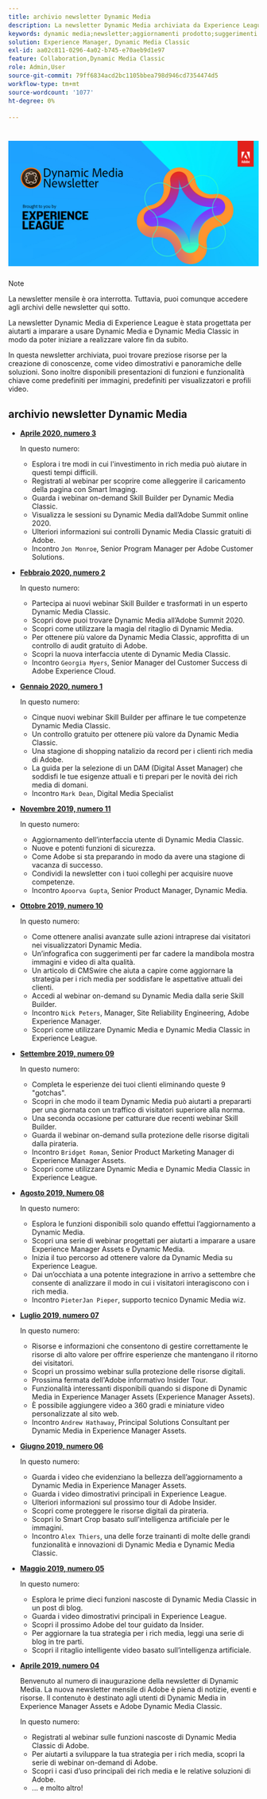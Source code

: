 ```yaml
---
title: archivio newsletter Dynamic Media
description: La newsletter Dynamic Media archiviata da Experience League era una newsletter mensile. È stato progettato per aiutarti a imparare a usare Dynamic Media e Dynamic Media Classic in modo da poter realizzare valore fin da subito. Le newsletter archiviate contengono preziose risorse per lo sviluppo delle conoscenze, disponibili in questa newsletter con sportello unico dismessa. Le newsletter archiviate includono video dimostrativi e panoramiche delle soluzioni. Sono inoltre disponibili presentazioni di funzioni e funzionalità chiave come predefiniti per immagini, predefiniti per visualizzatori e profili video.
keywords: dynamic media;newsletter;aggiornamenti prodotto;suggerimenti e trucchi;eventi;successo cliente;blog;blog;immagini;video;funzionalità;dynamic media;newsletter;product updates;tips and tricks;events;customer success;blog;blogs;images;videos;features;capability
solution: Experience Manager, Dynamic Media Classic
exl-id: aa02c811-0296-4a02-b745-e70aeb9d1e97
feature: Collaboration,Dynamic Media Classic
role: Admin,User
source-git-commit: 79ff6834acd2bc1105bbea798d946cd7354474d5
workflow-type: tm+mt
source-wordcount: '1077'
ht-degree: 0%

---
```


# ![Logo newsletter Dynamic Media](/help/assets/assets/dynamic-media-newsletter-logo.png)

>[!NOTE]
>
>La newsletter mensile è ora interrotta. Tuttavia, puoi comunque accedere agli archivi delle newsletter qui sotto.

La newsletter Dynamic Media di Experience League è stata progettata per aiutarti a imparare a usare Dynamic Media e Dynamic Media Classic in modo da poter iniziare a realizzare valore fin da subito.

In questa newsletter archiviata, puoi trovare preziose risorse per la creazione di conoscenze, come video dimostrativi e panoramiche delle soluzioni. Sono inoltre disponibili presentazioni di funzioni e funzionalità chiave come predefiniti per immagini, predefiniti per visualizzatori e profili video.

<!-- ## Get inspired. Stay informed.

[Sign up](https://www.adobe.com/subscription/dynamic-media-newsletter.html) to receive the Dynamic Media newsletter on a monthly basis in your inbox. -->

## archivio newsletter Dynamic Media

<!-- * **[May 2020, Issue 4](https://expleague.azureedge.net/assets/aem/Experience-Insider-vol.31.html)**

    In this issue:

    * What business continuity means in uncertain times.
    * Key takeaways from the first all-digital Adobe Summit.
    * Must-watch Experience Manager breakout sessions.
    * Summit customer spotlight: Under Armour.
    * Never miss an Experience Insider webinar.
    * Public sector spotlight: The urgent need for digital enrollment.
    * Look what's new in Experience Manager Innovation.
    * Build your Experience Manager skills *live* with the Adobe pros.
    * Connect with the Adobe Experience Manager Community.
    * Fast-track your Adobe expertise with Adobe Experience League. -->

* **[Aprile 2020, numero 3](https://experienceleague.adobe.com/tools/dynamic-media-demo/newsletter/Dynamic_Media_Newsletter_04_2020_April.html)**

   In questo numero:

   * Esplora i tre modi in cui l&#39;investimento in rich media può aiutare in questi tempi difficili.
   * Registrati al webinar per scoprire come alleggerire il caricamento della pagina con Smart Imaging.
   * Guarda i webinar on-demand Skill Builder per Dynamic Media Classic.
   * Visualizza le sessioni su Dynamic Media dall’Adobe Summit online 2020.
   * Ulteriori informazioni sui controlli Dynamic Media Classic gratuiti di Adobe.
   * Incontro `Jon Monroe`, Senior Program Manager per Adobe Customer Solutions.

* **[Febbraio 2020, numero 2](https://experienceleague.adobe.com/tools/dynamic-media-demo/newsletter/Dynamic_Media_Newsletter_02_2020_Feb.html)**

   In questo numero:

   * Partecipa ai nuovi webinar Skill Builder e trasformati in un esperto Dynamic Media Classic.
   * Scopri dove puoi trovare Dynamic Media all’Adobe Summit 2020.
   * Scopri come utilizzare la magia del ritaglio di Dynamic Media.
   * Per ottenere più valore da Dynamic Media Classic, approfitta di un controllo di audit gratuito di Adobe.
   * Scopri la nuova interfaccia utente di Dynamic Media Classic.
   * Incontro `Georgia Myers`, Senior Manager del Customer Success di Adobe Experience Cloud.

* **[Gennaio 2020, numero 1](https://experienceleague.adobe.com/tools/dynamic-media-demo/newsletter/Dynamic_Media_Newsletter_01_2020_Jan.html)**

   In questo numero:

   * Cinque nuovi webinar Skill Builder per affinare le tue competenze Dynamic Media Classic.
   * Un controllo gratuito per ottenere più valore da Dynamic Media Classic.
   * Una stagione di shopping natalizio da record per i clienti rich media di Adobe.
   * La guida per la selezione di un DAM (Digital Asset Manager) che soddisfi le tue esigenze attuali e ti prepari per le novità dei rich media di domani.
   * Incontro `Mark Dean`, Digital Media Specialist

* **[Novembre 2019, numero 11](https://experienceleague.adobe.com/tools/dynamic-media-demo/newsletter/Dynamic_Media_Newsletter_11_2019_Nov.html)**

   In questo numero:

   * Aggiornamento dell’interfaccia utente di Dynamic Media Classic.
   * Nuove e potenti funzioni di sicurezza.
   * Come Adobe si sta preparando in modo da avere una stagione di vacanza di successo.
   * Condividi la newsletter con i tuoi colleghi per acquisire nuove competenze.
   * Incontro `Apoorva Gupta`, Senior Product Manager, Dynamic Media.

* **[Ottobre 2019, numero 10](https://experienceleague.adobe.com/tools/dynamic-media-demo/newsletter/Dynamic_Media_Newsletter_10_2019_Oct.html)**

   In questo numero:

   * Come ottenere analisi avanzate sulle azioni intraprese dai visitatori nei visualizzatori Dynamic Media.
   * Un’infografica con suggerimenti per far cadere la mandibola mostra immagini e video di alta qualità.
   * Un articolo di CMSwire che aiuta a capire come aggiornare la strategia per i rich media per soddisfare le aspettative attuali dei clienti.
   * Accedi al webinar on-demand su Dynamic Media dalla serie Skill Builder.
   * Incontro `Nick Peters`, Manager, Site Reliability Engineering, Adobe Experience Manager.
   * Scopri come utilizzare Dynamic Media e Dynamic Media Classic in Experience League.

* **[Settembre 2019, numero 09](https://experienceleague.adobe.com/tools/dynamic-media-demo/newsletter/Dynamic_Media_Newsletter_09_2019_Sept.html)**

   In questo numero:

   * Completa le esperienze dei tuoi clienti eliminando queste 9 &quot;gotchas&quot;.
   * Scopri in che modo il team Dynamic Media può aiutarti a prepararti per una giornata con un traffico di visitatori superiore alla norma.
   * Una seconda occasione per catturare due recenti webinar Skill Builder.
   * Guarda il webinar on-demand sulla protezione delle risorse digitali dalla pirateria.
   * Incontro `Bridget Roman`, Senior Product Marketing Manager di Experience Manager Assets.
   * Scopri come utilizzare Dynamic Media e Dynamic Media Classic in Experience League.

* **[Agosto 2019, Numero 08](https://experienceleague.adobe.com/tools/dynamic-media-demo/newsletter/Dynamic_Media_Newsletter_08_2019_Aug.html)**

   In questo numero:

   * Esplora le funzioni disponibili solo quando effettui l’aggiornamento a Dynamic Media.
   * Scopri una serie di webinar progettati per aiutarti a imparare a usare Experience Manager Assets e Dynamic Media.
   * Inizia il tuo percorso ad ottenere valore da Dynamic Media su Experience League.
   * Dai un’occhiata a una potente integrazione in arrivo a settembre che consente di analizzare il modo in cui i visitatori interagiscono con i rich media.
   * Incontro `PieterJan Pieper`, supporto tecnico Dynamic Media wiz.

* **[Luglio 2019, numero 07](https://experienceleague.adobe.com/tools/dynamic-media-demo/newsletter/Dynamic_Media_Newsletter_07_2019_July.html)**

   In questo numero:

   * Risorse e informazioni che consentono di gestire correttamente le risorse di alto valore per offrire esperienze che mantengano il ritorno dei visitatori.
   * Scopri un prossimo webinar sulla protezione delle risorse digitali.
   * Prossima fermata dell&#39;Adobe informativo Insider Tour.
   * Funzionalità interessanti disponibili quando si dispone di Dynamic Media in Experience Manager Assets (Experience Manager Assets).
   * È possibile aggiungere video a 360 gradi e miniature video personalizzate al sito web.
   * Incontro `Andrew Hathaway`, Principal Solutions Consultant per Dynamic Media in Experience Manager Assets.

* **[Giugno 2019, numero 06](https://experienceleague.adobe.com/tools/dynamic-media-demo/newsletter/Dynamic_Media_Newsletter_06_2019_June.html)**

   In questo numero:

   * Guarda i video che evidenziano la bellezza dell’aggiornamento a Dynamic Media in Experience Manager Assets.
   * Guarda i video dimostrativi principali in Experience League.
   * Ulteriori informazioni sul prossimo tour di Adobe Insider.
   * Scopri come proteggere le risorse digitali da pirateria.
   * Scopri lo Smart Crop basato sull’intelligenza artificiale per le immagini.
   * Incontro `Alex Thiers`, una delle forze trainanti di molte delle grandi funzionalità e innovazioni di Dynamic Media e Dynamic Media Classic.

* **[Maggio 2019, numero 05](https://experienceleague.adobe.com/tools/dynamic-media-demo/newsletter/Dynamic_Media_Newsletter_05_2019_May.html)**

   In questo numero:

   * Esplora le prime dieci funzioni nascoste di Dynamic Media Classic in un post di blog.
   * Guarda i video dimostrativi principali in Experience League.
   * Scopri il prossimo Adobe del tour guidato da Insider.
   * Per aggiornare la tua strategia per i rich media, leggi una serie di blog in tre parti.
   * Scopri il ritaglio intelligente video basato sull’intelligenza artificiale.

* **[Aprile 2019, numero 04](https://experienceleague.adobe.com/tools/dynamic-media-demo/newsletter/Dynamic_Media_Newsletter_04_2019_April.html)**

   Benvenuto al numero di inaugurazione della newsletter di Dynamic Media. La nuova newsletter mensile di Adobe è piena di notizie, eventi e risorse. Il contenuto è destinato agli utenti di Dynamic Media in Experience Manager Assets e Adobe Dynamic Media Classic.

   In questo numero:

   * Registrati al webinar sulle funzioni nascoste di Dynamic Media Classic di Adobe.
   * Per aiutarti a sviluppare la tua strategia per i rich media, scopri la serie di webinar on-demand di Adobe.
   * Scopri i casi d’uso principali dei rich media e le relative soluzioni di Adobe.
   * ... e molto altro!

